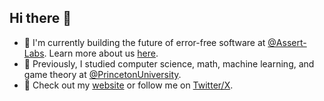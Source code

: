 ## Hi there 👋
- 🔭 I'm currently building the future of error-free software at [@Assert-Labs](https://github.com/Assert-Labs). Learn more about us [here](https://assertlabs.dev).
- 📖 Previously, I studied computer science, math, machine learning, and game theory at [@PrincetonUniversity](https://github.com/princetonuniversity).
- 👀 Check out my [website](https://devinplumb.com) or follow me on [Twitter/X](https://x.com/devin_plumb).
